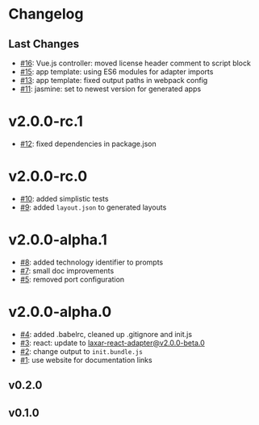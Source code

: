 # Changelog

## Last Changes

- [#16](https://github.com/LaxarJS/generator-laxarjs2/issues/16): Vue.js controller: moved license header comment to script block
- [#15](https://github.com/LaxarJS/generator-laxarjs2/issues/15): app template: using ES6 modules for adapter imports
- [#13](https://github.com/LaxarJS/generator-laxarjs2/issues/13): app template: fixed output paths in webpack config
- [#11](https://github.com/LaxarJS/generator-laxarjs2/issues/11): jasmine: set to newest version for generated apps


# v2.0.0-rc.1

- [#12](https://github.com/LaxarJS/generator-laxarjs2/issues/12): fixed dependencies in package.json


# v2.0.0-rc.0

- [#10](https://github.com/LaxarJS/generator-laxarjs2/issues/10): added simplistic tests
- [#9](https://github.com/LaxarJS/generator-laxarjs2/issues/9): added `layout.json` to generated layouts


# v2.0.0-alpha.1

- [#8](https://github.com/LaxarJS/generator-laxarjs2/issues/8): added technology identifier to prompts
- [#7](https://github.com/LaxarJS/generator-laxarjs2/issues/7): small doc improvements
- [#5](https://github.com/LaxarJS/generator-laxarjs2/issues/5): removed port configuration


# v2.0.0-alpha.0

- [#4](https://github.com/LaxarJS/generator-laxarjs2/issues/4): added .babelrc, cleaned up .gitignore and init.js
- [#3](https://github.com/LaxarJS/generator-laxarjs2/issues/3): react: update to laxar-react-adapter@v2.0.0-beta.0
- [#2](https://github.com/LaxarJS/generator-laxarjs2/issues/2): change output to `init.bundle.js`
- [#1](https://github.com/LaxarJS/generator-laxarjs2/issues/1): use website for documentation links


## v0.2.0
## v0.1.0
